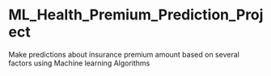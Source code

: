 # ML_Health_Premium_Prediction_Project
Make predictions about insurance premium amount based on several factors using Machine learning Algorithms

